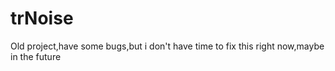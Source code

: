 # trNoise
Old project,have some bugs,but i don't have time to fix this right now,maybe in the future
